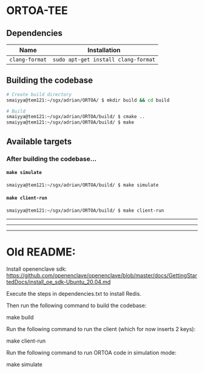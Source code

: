 # ORTOA-TEE

## Dependencies

|      Name      |             Installation            |
| -------------- | ----------------------------------- |
| `clang-format` | `sudo apt-get install clang-format` |


## Building the codebase

```bash
# Create build directory
smaiyya@tem121:~/sgx/adrian/ORTOA/ $ mkdir build && cd build

# Build
smaiyya@tem121:~/sgx/adrian/ORTOA/build/ $ cmake ..
smaiyya@tem121:~/sgx/adrian/ORTOA/build/ $ make
```

## Available targets

### After building the codebase...

#### `make simulate`

```bash
smaiyya@tem121:~/sgx/adrian/ORTOA/build/ $ make simulate
```

#### `make client-run`

```bash
smaiyya@tem121:~/sgx/adrian/ORTOA/build/ $ make client-run
```

---
---
---

# Old README:

Install openenclave sdk:
https://github.com/openenclave/openenclave/blob/master/docs/GettingStartedDocs/install_oe_sdk-Ubuntu_20.04.md

Execute the steps in dependencies.txt to install Redis.

Then run the following command to build the codebase:

make build

Run the following command to run the client (which for now inserts 2 keys):

make client-run

Run the following command to run ORTOA code in simulation mode:

make simulate
